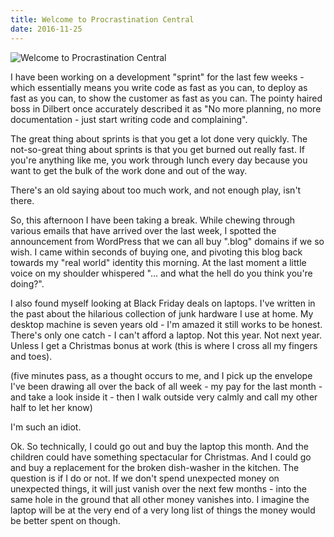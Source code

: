 ```yaml
---
title: Welcome to Procrastination Central
date: 2016-11-25
---
```


![Welcome to Procrastination Central](https://source.unsplash.com/4v9Kk01mEbY/1600x900)

I have been working on a development "sprint" for the last few weeks - which essentially means you write code as fast as you can, to deploy as fast as you can, to show the customer as fast as you can. The pointy haired boss in Dilbert once accurately described it as "No more planning, no more documentation - just start writing code and complaining".

The great thing about sprints is that you get a lot done very quickly. The not-so-great thing about sprints is that you get burned out really fast. If you're anything like me, you work through lunch every day because you want to get the bulk of the work done and out of the way.

There's an old saying about too much work, and not enough play, isn't there.

So, this afternoon I have been taking a break. While chewing through various emails that have arrived over the last week, I spotted the announcement from WordPress that we can all buy ".blog" domains if we so wish. I came within seconds of buying one, and pivoting this blog back towards my "real world" identity this morning. At the last moment a little voice on my shoulder whispered "... and what the hell do you think you're doing?".

I also found myself looking at Black Friday deals on laptops. I've written in the past about the hilarious collection of junk hardware I use at home. My desktop machine is seven years old - I'm amazed it still works to be honest. There's only one catch - I can't afford a laptop. Not this year. Not next year. Unless I get a Christmas bonus at work (this is where I cross all my fingers and toes).

(five minutes pass, as a thought occurs to me, and I pick up the envelope I've been drawing all over the back of all week - my pay for the last month - and take a look inside it - then I walk outside very calmly and call my other half to let her know)

I'm such an idiot.

Ok. So technically, I could go out and buy the laptop this month. And the children could have something spectacular for Christmas. And I could go and buy a replacement for the broken dish-washer in the kitchen. The question is if I do or not. If we don't spend unexpected money on unexpected things, it will just vanish over the next few months - into the same hole in the ground that all other money vanishes into. I imagine the laptop will be at the very end of a very long list of things the money would be better spent on though.